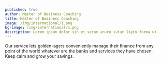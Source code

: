 ```yaml
---
published: true
author: Master of Business Coaching
title: Master of Business Coaching
image: /img/international/1.png
bg-image: /img/international/1.png
description: Lorem ipsum dolor sin et serum anuro sutur lipin forma ut
---
```


Our service lets golden-agers conveniently manage their finance from any point of the world whatever are the banks and services they have chosen. Keep calm and grow your savings.